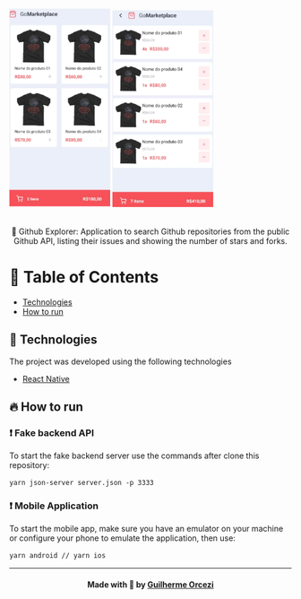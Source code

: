 
<div style="display: flex; flex-direction: 'row'; justify-content:'center';">
<h3 align="center">
   <img src="./github_assets/screen01.png" width="180">
   <img src="./github_assets/screen02.png" width="180">
</h3>
</div>
   
<p align="center"> 🚀 Github Explorer: Application to search Github repositories from the public Github API, listing their issues and showing the number of stars and forks.
 </p>
 
# :pushpin: Table of Contents

- [Technologies](#tecnologias-utilizadas)
- [How to run](#como-usar)

## :rocket: Technologies

The project was developed using the following technologies

- [React Native](https://reactnative.dev/)
## :fire: How to run

### :exclamation: Fake backend API
To start the fake backend server use the commands after clone this repository:
```
yarn json-server server.json -p 3333
```

### :exclamation: Mobile Application
To start the mobile app, make sure you have an emulator on your machine or configure your phone to emulate the application, then use:
```bash
yarn android // yarn ios
```
---

<h4 align="center">
    Made with 💜 by <a href="https://www.linkedin.com/in/guilherme-orcezi" target="_blank">Guilherme Orcezi</a>
</h4>
